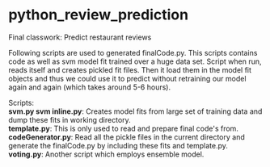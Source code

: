 # python_review_prediction
Final classwork: Predict restaurant reviews

Following scripts are used to generated finalCode.py. This scripts contains code as well as svm model fit trained over a huge data set. Script 
when run, reads itself and creates pickled fit files. Then it load them in the model fit objects and thus we could use it to predict without
retraining our model again and again (which takes around 5-6 hours).

Scripts:  
**svm.py svm inline.py**: Creates model fits from large set of training data and dump these fits in working directory.  
**template.py**: This is only used to read and prepare final code's from.  
**codeGenerator.py**: Read all the pickle files in the current directory and generate the finalCode.py by including these fits and template.py.  
**voting.py**: Another script which employs ensemble model.
